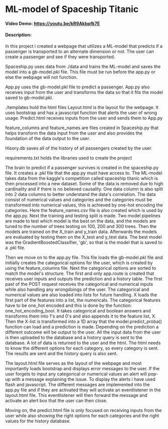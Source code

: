 # ML-model of Spaceship Titanic
#### Video Demo:  <https://youtu.be/kR9Akbpfk7E>
#### Description:
In this project i created a webpage that utilizes a ML-model that predicts if a passenger is transported to an alternate dimension or not. The user can create a passenger and see if they were transported. 

Spaceship.py uses data from ./data and trains the ML-model and saves the model into a gb-model.pkl file. This file must be run before the app.py or else the webpage will not function.

App.py uses the gb-model.pkl file to predict a passenger. App.py also receives input from the user and transforms the data so that it fits the model saved to gb-model.pkl. 

./templates hold the html files
Layout.html is the layout for the webpage. It uses bootstrap and has a javascript function that alerts the user of wrong usage. 
Predict.html receives inputs from the user and sends them to App.py

feature_columns and feature_names are files created in Spaceship.py that helps transform the data input from the user and also provides the foundation of the data output to the user. 

Hisory.db saves all of the history of all passengers created by the user. 

requirements.txt holds the libraries used to create the project



The brain to predict if a passenger survives is created in the spaceship.py file. It creates a .pkl file that the app.py must have access to.
The ML-model takes data from the kaggle's competition called spaceship titanic which is then processed into a new dataset. Some of the data is removed due to high cardinality and if there is no believed causality. One data column is also split into 2 data columns to better understand the data's correlation. The data consist of numerical values and categories and the categories must be transformed into numerical values, this is achieved by one-hot encoding the categories. Here the feature_names.csv file is also created which is used by the app.py. Next the training and testing split is made. Two model pipelines are made to test which model is the best on the data, and the models are tuned to the number of trees testing on 100, 200 and 300 trees. Then the models are trained on the X_train and y_train data. Afterwards the models are evaluated by testing them on the X_test and y_test data. The best model was the GradientBoostedClassifier, 'gb', so that is the model that is saved to a .pkl file.


Then we move on to the app.py file. This file loads the gb-model.pkl file and initially creates the categorical options for the user, which is created by using the feature_columns file. Next the categorical options are sorted to match the model's structure. The first and only app.route is created that receives user inputs and outputs the prediction and a history table. 
The first past of the POST request receives the categorical and numerical inputs while also handling any wrongdoings of the user. The categorical and numerical values are also loaded into lists for future handling. 
X loads the first part of the features into a list, the numericals. The categorical features have to be one_hot encoded and this is done by the function: one_hot_encoding_bool. It takes categorical and boolean answers and transforms them into 1's and 0's and also appends it to the feature list, X. Then the X-list is transformed into a 1D array that the model.predict_proba() function can load and a prediction is made. Depending on the prediction a different outcome will be output to the user. All the input data from the user is then uploaded to the database and a history query is sent to the database. 
A lot of data is returned to the user and the html. The html needs to know the different options for each category, so every category is sent. The results are sent and the history query is also sent. 


The layout.html file serves as the layout of the webpage and most importantly loads bootstrap and displays error messages to the user. 
If the user forgets to input any categorical or numerical values an alert will pop-up with a message explaining the issue. To display the alerts i have used flash and javascript. The different messages are implemented into the app.py file and if they are activated they will activate an eventlistener in the layout.html file. This eventlistener will then forward the message and activate an alert box that the user can then close. 

Moving on, the predict.html file is only focused on receiving inputs from the user while also showing the right options for each categories and the right values for the history database. 
